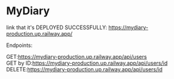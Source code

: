 # MyDiary

link that it's DEPLOYED SUCCESSFULLY:
https://mydiary-production.up.railway.app/

Endpoints: 

GET:https://mydiary-production.up.railway.app/api/users  
GET by ID:https://mydiary-production.up.railway.app/api/users/id  
DELETE:https://mydiary-production.up.railway.app/api/users/id 
